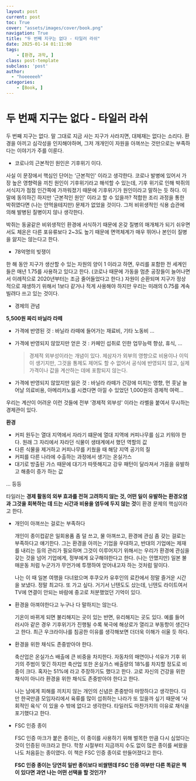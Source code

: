 ```yaml
---
layout: post
current: post
toc: True
cover: "assets/images/cover/book.png"
navigation: True
title: "두 번째 지구는 없다 - 타일러 라쉬"
date: 2025-01-14 01:11:00
tags:
    - [환경, 과학, ]
class: post-template
subclass: 'post'
author: 
  - "hoeeeeeh"
categories:
    - [Book, ]
---
```


# 두 번째 지구는 없다 - 타일러 라쉬
두 번째 지구는 없다. 말 그대로 지금 사는 지구가 사라지면, 대체재는 없다는 소리다. 환경을 아끼고 심각성을 인지해야하며, 그저 개개인이 자원을 아껴쓰는 것만으로는 부족하다는 이야기가 주를 이룬다.

- 코로나의 근본적인 원인은 기후위기 이다.

사실 이 문장에서 핵심인 단어는 ‘근본적인' 이라고 생각한다. 코로나 발병에 있어서 가장 높은 영향력을 끼친 원인이 기후위기라고 해석할 수 있는데, 기후 위기로 인해 박쥐의 서식지가 점점 인간쪽에 가까워졌기 때문에 기후위기가 원인이라고 말하는 듯 하다. 이 말에 동의하긴 하지만 ‘근본적인 원인' 이라고 할 수 있을까? 적합한 조리 과정을 통한 박쥐였다면 (나는 안먹을테지만) 문제가 없었을 것이다. 그저 비위생적인 식용 습관에 의해 발병된 질병이지 않나 생각한다.


박쥐는 동굴같은 비위생적인 환경에 서식하기 때문에 온갖 질병의 매개체가 되기 쉬우면서도 체온은 다른 포유류보다 2~3도 높기 때문에 면역체계가 매우 뛰어나 본인이 질병을 앓지는 않는다고 한다.

- 78억명의 빚쟁이

한 해 동안 지구가 생산할 수 있는 자원의 양이 1 이라고 하면, 우리를 포함한 전 세계인들은 매년 1.75를 사용하고 있다고 한다. (코로나 때문에 가동을 멈춘 공장들이 늘어나면서 이례적으로 2020년부터는 조금 줄어들었다고 한다.) 자원이 순환되며 지구가 정상적으로 재생하기 위해서 1보다 같거나 적게 사용해야 하지만 우리는 미래의 0.75를 계속 빌려다 쓰고 있는 것이다.

- 경제의 관념

**5,500원 짜리 바닐라 라떼**

- 가격에 반영된 것 : 바닐라 라떼에 들어가는 재료비, 기타 노동비 ...
- 가격에 반영되지 않았지만 얻은 것 : 카페인 섭취로 인한 업무능력 향상, 휴식, ...

	> 경제적 외부성이라는 개념이 있다. 제삼자가 외부의 영향으로 비용이나 이익이 생기지만, 그것을 통제도 제어도 할 수 없어서 공식에 반영되지 않고, 실제 가격이나 값을 계산하는 데에 포함되지 않는다.

- 가격에 반영되지 않았지만 잃은 것 : 바닐라 라떼가 건강에 미치는 영향, 먼 훗날 늘어날 의료비용, 아메리카노를 시켰다면 아낄 수 있었던 1,000원의 경제적 여력...

우리는 계산이 어려운 이런 것들에 전부 ‘경제적 외부성' 이라는 라벨을 붙여서 무시하는 경제관이 있다.


**환경**

- 커피 원두는 열대 지역에서 자라기 떄문에 열대 지역에 커피나무를 심고 키워야 한다. 원래 그 자리에서 자라던 식물이 생태계에서 했던 역할의 값
- 다른 식물을 제거하고 커피나무를 키웠을 때 해당 지역 공기의 질
- 커피를 다른 나라에 수출하는 과정에서 생기는 온실가스
- 대기로 방출된 가스 때문에 대기가 따뜻해지고 강우 패턴이 달라져서 가뭄을 유발하고 해충이 증가 하는 값

... 등등


타일러는 **경제 활동의 외부 효과를 전혀 고려하지 않는 것, 어떤 일이 유발하는 환경오염과 그것을 회복하는 데 드는 시간과 비용을 염두에 두지 않는 것**이 환경 문제의 핵심이라고 한다.

- 개인이 아껴쓰는 걸로는 부족하다

	개인이 종이컵같은 일회용품 좀 덜 쓰고, 물 아껴쓰고, 환경에 관심 좀 갖는 걸로는 부족하다고 얘기한다. 그는 환경을 아끼는 기업을 우대하고, 반대의 기업에는 제재를 내리는 등의 관리가 필요하며 그것이 이루어지기 위해서는 우리가 환경에 관심을 갖는 것을 넘어 기업에게, 정부에게 요구해야한다고 한다. (나는 안했지만) 일본 불매운동 처럼 누군가가 무언가에 투쟁하여 얻어내고자 하는 것처럼 말이다.


	나는 이 때 일본 여행을 다녀왔으며 후쿠오카 유후인의 료칸에서 정말 즐거운 시간을 보냈다. 정말 최고다. 또 가고 싶다. 거기서 닌텐도도 샀는데, 닌텐도 라이트여서 TV에 연결이 안되는 바람에 중고로 처분했었던 기억이 있다.

- 환경을 아껴야한다고 누구나 다 말하지는 않는다.

	기온이 바뀌게 되면 불리해지는 곳이 있는 반면, 유리해지는 곳도 있다. 예를 들어 러시아 같은 경우 기후위기가 진행될 수록 북극에 해상로가 열리고 부동항이 생긴다고 한다. 최근 우크라이나를 침공한 이유를 생각해보면 더더욱 이해가 쉬울 듯 하다.

- 환경을 위한 채식도 존중받아야 한다.

	축산업은 온실가스 배출에 큰 비중을 차지한다. 자동차의 매연이나 석유가 기후 위기의 주범이 맞긴 하지만 축산업 또한 온실가스 배출량의 18%를 차지할 정도로 비중이 크다. 혹자는 51%에 라고 주장하기도 했다고 한다. 고로 자신의 건강을 위한 채식이 아니라 환경을 위한 채식도 존중받아야 한다고 한다.


	나는 남에게 피해를 끼치지 않는 개인의 신념은 존중받아 마땅하다고 생각한다. 다만 한국만큼 모임자리에서 육류를 많이 섭취하는 나라가 또 있을까 싶기 때문에 ‘사회적인 육식' 이 있을 수 밖에 없다고 생각한다. 타일러도 마찬가지의 이유로 채식을 포기했다고 한다.

- FSC 인증 종이

	FSC 인증 마크가 붙은 종이는, 이 종이를 사용하기 위해 벌목한 만큼 다시 심었다는 것이 인증된 마크라고 한다. 학창 시절부터 지금까지 수도 없이 많은 종이를 써왔을 나도 처음듣는 종이였다. 이 책은 FSC 인증 종이로 만들어졌다고 한다.


	**FSC 인증 종이는 당연히 일반 종이보다 비쌀텐데 FSC 인증 여부만 다른 똑같은 책이 있다면 과연 나는 어떤 선택을 할 것인가?**

